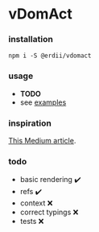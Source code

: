 # vDomAct

### installation

`npm i -S @erdii/vdomact`

### usage

* **TODO**
* see [examples](https://erdii.github.io/vdomact/)

### inspiration

[This Medium article](https://medium.com/@sweetpalma/gooact-react-in-160-lines-of-javascript-44e0742ad60f).


### todo

* basic rendering ✔️️️
* refs ✔️️️
* context ❌
* correct typings ❌
* tests ❌
